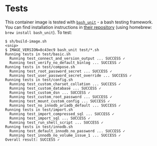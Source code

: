# Tests

This container image is tested with [`bash_unit`][1] - a bash testing framework.
You can find installation instructions in [their repository][2]
(using homebrew: `brew install bash_unit`). To test:

```console
$ sh/build-image.sh
<snip>
$ IMAGE_VERSION=8c43ec9 bash_unit test/*.sh
Running tests in test/basic.sh
  Running test_connect_and_version_output ... SUCCESS ✓
  Running test_verify_no_default_binlog ... SUCCESS ✓
Running tests in test/compose.sh
  Running test_root_password_secret ... SUCCESS ✓
  Running test_user_password_secret_override ... SUCCESS ✓
Running tests in test/config.sh
  Running test_custom_charset_collation ... SUCCESS ✓
  Running test_custom_database ... SUCCESS ✓
  Running test_custom_dsn ... SUCCESS ✓
  Running test_custom_root_password ... SUCCESS ✓
  Running test_mount_custom_config ... SUCCESS ✓
  Running test_no_innodb_ariadb_default ... SUCCESS ✓
Running tests in test/import.sh
  Running test_import_compressed_sql ... SUCCESS ✓
  Running test_import_sql ... SUCCESS ✓
  Running test_run_shell_script ... SUCCESS ✓
Running tests in test/innodb.sh
  Running test_default_innodb_no_password ... SUCCESS ✓
  Running test_innodb_no_volume_issue_1 ... SUCCESS ✓
Overall result: SUCCESS ✓
```

[1]: https://github.com/pgrange/bash_unit
[2]: https://github.com/pgrange/bash_unit#how-to-install-bash_unit
